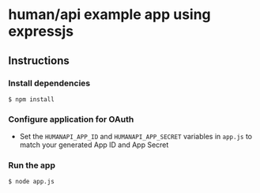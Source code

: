 human/api example app using expressjs
=====================================

Instructions
------------

### Install dependencies

    $ npm install

### Configure application for OAuth

  * Set the `HUMANAPI_APP_ID` and `HUMANAPI_APP_SECRET` variables in `app.js` to match your generated App ID and App Secret

### Run the app

    $ node app.js
